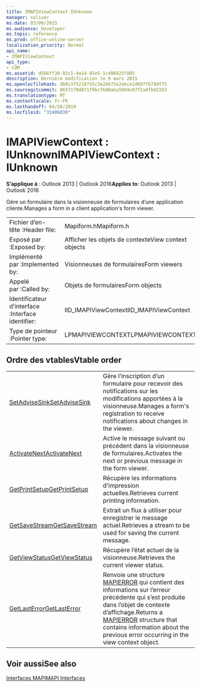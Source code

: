 ```yaml
---
title: IMAPIViewContext IUnknown
manager: soliver
ms.date: 03/09/2015
ms.audience: Developer
ms.topic: reference
ms.prod: office-online-server
localization_priority: Normal
api_name:
- IMAPIViewContext
api_type:
- COM
ms.assetid: d566ff39-92c1-4a14-85e5-1c406825f805
description: Dernière modification le 9 mars 2015
ms.openlocfilehash: db0c375218755c3a28475e2ebce2d097fb789f75
ms.sourcegitcommit: 8657170d071f9bcf680aba50b9c07f2a4fb82283
ms.translationtype: MT
ms.contentlocale: fr-FR
ms.lasthandoff: 04/28/2019
ms.locfileid: "33406030"
---
```

# <a name="imapiviewcontext--iunknown"></a><span data-ttu-id="49711-103">IMAPIViewContext : IUnknown</span><span class="sxs-lookup"><span data-stu-id="49711-103">IMAPIViewContext : IUnknown</span></span>

  
  
<span data-ttu-id="49711-104">**S’applique à** : Outlook 2013 | Outlook 2016</span><span class="sxs-lookup"><span data-stu-id="49711-104">**Applies to**: Outlook 2013 | Outlook 2016</span></span> 
  
<span data-ttu-id="49711-105">Gère un formulaire dans la visionneuse de formulaires d’une application cliente.</span><span class="sxs-lookup"><span data-stu-id="49711-105">Manages a form in a client application's form viewer.</span></span> 
  
|||
|:-----|:-----|
|<span data-ttu-id="49711-106">Fichier d’en-tête :</span><span class="sxs-lookup"><span data-stu-id="49711-106">Header file:</span></span>  <br/> |<span data-ttu-id="49711-107">Mapiform.h</span><span class="sxs-lookup"><span data-stu-id="49711-107">Mapiform.h</span></span>  <br/> |
|<span data-ttu-id="49711-108">Exposé par :</span><span class="sxs-lookup"><span data-stu-id="49711-108">Exposed by:</span></span>  <br/> |<span data-ttu-id="49711-109">Afficher les objets de contexte</span><span class="sxs-lookup"><span data-stu-id="49711-109">View context objects</span></span>  <br/> |
|<span data-ttu-id="49711-110">Implémenté par :</span><span class="sxs-lookup"><span data-stu-id="49711-110">Implemented by:</span></span>  <br/> |<span data-ttu-id="49711-111">Visionneuses de formulaires</span><span class="sxs-lookup"><span data-stu-id="49711-111">Form viewers</span></span>  <br/> |
|<span data-ttu-id="49711-112">Appelé par :</span><span class="sxs-lookup"><span data-stu-id="49711-112">Called by:</span></span>  <br/> |<span data-ttu-id="49711-113">Objets de formulaires</span><span class="sxs-lookup"><span data-stu-id="49711-113">Form objects</span></span>  <br/> |
|<span data-ttu-id="49711-114">Identificateur d’interface :</span><span class="sxs-lookup"><span data-stu-id="49711-114">Interface identifier:</span></span>  <br/> |<span data-ttu-id="49711-115">IID_IMAPIViewContext</span><span class="sxs-lookup"><span data-stu-id="49711-115">IID_IMAPIViewContext</span></span>  <br/> |
|<span data-ttu-id="49711-116">Type de pointeur :</span><span class="sxs-lookup"><span data-stu-id="49711-116">Pointer type:</span></span>  <br/> |<span data-ttu-id="49711-117">LPMAPIVIEWCONTEXT</span><span class="sxs-lookup"><span data-stu-id="49711-117">LPMAPIVIEWCONTEXT</span></span>  <br/> |
   
## <a name="vtable-order"></a><span data-ttu-id="49711-118">Ordre des vtables</span><span class="sxs-lookup"><span data-stu-id="49711-118">Vtable order</span></span>

|||
|:-----|:-----|
|[<span data-ttu-id="49711-119">SetAdviseSink</span><span class="sxs-lookup"><span data-stu-id="49711-119">SetAdviseSink</span></span>](imapiviewcontext-setadvisesink.md) <br/> |<span data-ttu-id="49711-120">Gère l’inscription d’un formulaire pour recevoir des notifications sur les modifications apportées à la visionneuse.</span><span class="sxs-lookup"><span data-stu-id="49711-120">Manages a form's registration to receive notifications about changes in the viewer.</span></span>  <br/> |
|[<span data-ttu-id="49711-121">ActivateNext</span><span class="sxs-lookup"><span data-stu-id="49711-121">ActivateNext</span></span>](imapiviewcontext-activatenext.md) <br/> |<span data-ttu-id="49711-122">Active le message suivant ou précédent dans la visionneuse de formulaires.</span><span class="sxs-lookup"><span data-stu-id="49711-122">Activates the next or previous message in the form viewer.</span></span>  <br/> |
|[<span data-ttu-id="49711-123">GetPrintSetup</span><span class="sxs-lookup"><span data-stu-id="49711-123">GetPrintSetup</span></span>](imapiviewcontext-getprintsetup.md) <br/> |<span data-ttu-id="49711-124">Récupère les informations d’impression actuelles.</span><span class="sxs-lookup"><span data-stu-id="49711-124">Retrieves current printing information.</span></span>  <br/> |
|[<span data-ttu-id="49711-125">GetSaveStream</span><span class="sxs-lookup"><span data-stu-id="49711-125">GetSaveStream</span></span>](imapiviewcontext-getsavestream.md) <br/> |<span data-ttu-id="49711-126">Extrait un flux à utiliser pour enregistrer le message actuel.</span><span class="sxs-lookup"><span data-stu-id="49711-126">Retrieves a stream to be used for saving the current message.</span></span>  <br/> |
|[<span data-ttu-id="49711-127">GetViewStatus</span><span class="sxs-lookup"><span data-stu-id="49711-127">GetViewStatus</span></span>](imapiviewcontext-getviewstatus.md) <br/> |<span data-ttu-id="49711-128">Récupère l’état actuel de la visionneuse.</span><span class="sxs-lookup"><span data-stu-id="49711-128">Retrieves the current viewer status.</span></span>  <br/> |
|[<span data-ttu-id="49711-129">GetLastError</span><span class="sxs-lookup"><span data-stu-id="49711-129">GetLastError</span></span>](imapiviewcontext-getlasterror.md) <br/> |<span data-ttu-id="49711-130">Renvoie une structure [MAPIERROR](mapierror.md) qui contient des informations sur l’erreur précédente qui s’est produite dans l’objet de contexte d’affichage.</span><span class="sxs-lookup"><span data-stu-id="49711-130">Returns a [MAPIERROR](mapierror.md) structure that contains information about the previous error occurring in the view context object.</span></span>  <br/> |
   
## <a name="see-also"></a><span data-ttu-id="49711-131">Voir aussi</span><span class="sxs-lookup"><span data-stu-id="49711-131">See also</span></span>



[<span data-ttu-id="49711-132">Interfaces MAPI</span><span class="sxs-lookup"><span data-stu-id="49711-132">MAPI Interfaces</span></span>](mapi-interfaces.md)

